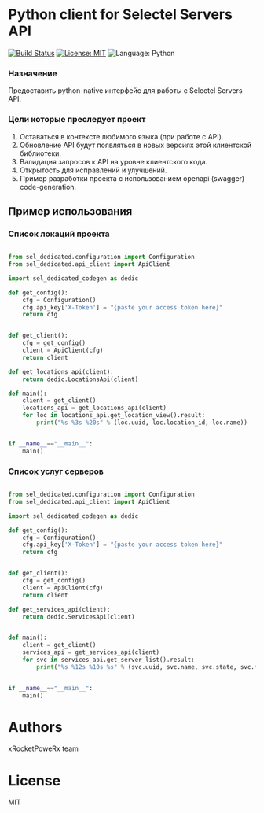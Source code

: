 
# Python client for Selectel Servers API

[![Build Status](https://travis-ci.org/kubernetes-client/python.svg?branch=master)](https://travis-ci.com/xRocketPowerx/python-sel-dedicated)
[![License: MIT](https://img.shields.io/badge/License-MIT-yellow.svg)](https://opensource.org/licenses/MIT)
![Language: Python](https://img.shields.io/badge/Language-Python%203.4%20%7C%203.5%20%7C%203.6%20%7C%203.7-blue)

### Назначение
Предоставить python-native интерфейс для работы с Selectel Servers API.


### Цели которые преследует проект

1. Оставаться в контексте любимого языка (при работе с API).
2. Обновление API будут появляться в новых версиях этой клиентской библиотеки.
3. Валидация запросов к API на уровне клиентского кода.
4. Открытость для исправлений и улучшений.
5. Пример разработки проекта с использованием openapi (swagger) code-generation.


## Пример использования

### Список локаций проекта 

```python

from sel_dedicated.configuration import Configuration
from sel_dedicated.api_client import ApiClient

import sel_dedicated_codegen as dedic

def get_config():
    cfg = Configuration()
    cfg.api_key['X-Token'] = "{paste your access token here}"
    return cfg 


def get_client():
    cfg = get_config()
    client = ApiClient(cfg) 
    return client

def get_locations_api(client):
    return dedic.LocationsApi(client)

def main():
    client = get_client()
    locations_api = get_locations_api(client)
    for loc in locations_api.get_location_view().result:
        print("%s %3s %20s" % (loc.uuid, loc.location_id, loc.name))    


if __name__=="__main__":
    main()

```

### Список услуг серверов 

```python

from sel_dedicated.configuration import Configuration
from sel_dedicated.api_client import ApiClient

import sel_dedicated_codegen as dedic

def get_config():
    cfg = Configuration()
    cfg.api_key['X-Token'] = "{paste your access token here}"
    return cfg 


def get_client():
    cfg = get_config()
    client = ApiClient(cfg) 
    return client

def get_services_api(client):
    return dedic.ServicesApi(client)


def main():
    client = get_client()
    services_api = get_services_api(client)
    for svc in services_api.get_server_list().result:
        print("%s %12s %10s %s" % (svc.uuid, svc.name, svc.state, svc.model))


if __name__=="__main__":
    main()

```


# Authors
xRocketPoweRx team


# License
MIT
